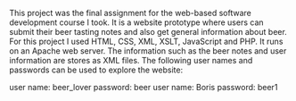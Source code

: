 This project was the final assignment for the web-based software development course I took. It is a website prototype where users can submit their beer tasting notes and also get general information about beer. For this project I used HTML, CSS, XML, XSLT, JavaScript and PHP. It runs on an Apache web server. The information such as the beer notes and user information are stores as XML files. The following user names and passwords can be used to explore the website:

user name: beer_lover password: beer
user name: Boris password: beer1
